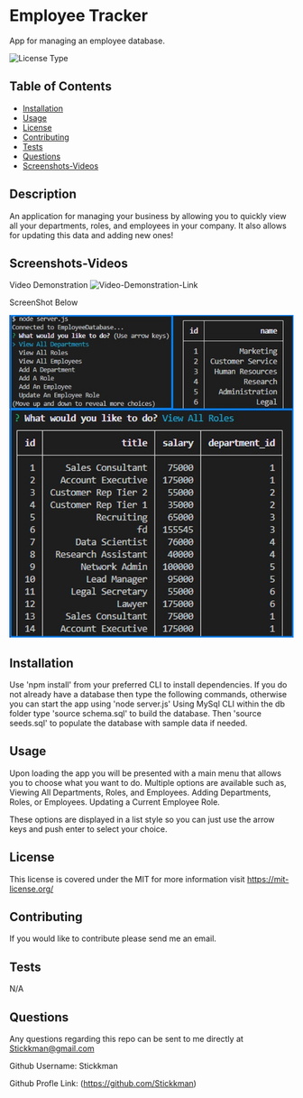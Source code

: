 # Employee Tracker

App for managing an employee database.

![License Type](https://shields.io/badge/license-MIT-blue)
## Table of Contents
* [Installation](#installation)
* [Usage](#usage)
* [License](#license)
* [Contributing](#contributing)
* [Tests](#tests)
* [Questions](#questions)
* [Screenshots-Videos](#screenshots-videos)


## Description
An application for managing your business by allowing you to quickly view all your departments, roles, and employees in your company.  It also allows for updating this data and adding new ones! 
## Screenshots-Videos
Video Demonstration
 ![*Video-Demonstration-Link*](https://drive.google.com/file/d/1VPywf1hMN48LYbs2ehysyFmQoJk2A99H/view)

ScreenShot Below

![Application Demo Screenshot1](https://github.com/Stickkman/employeeTracker12/blob/main/assets/screenshots/screenshot01.jpg?raw=true)

## Installation

Use 'npm install' from your preferred CLI to install dependencies. 
If you do not already have a database then type the following commands, 
otherwise you can start the app using 'node server.js'
    Using MySql CLI within the db folder type 'source schema.sql' to build the database.
    Then 'source seeds.sql' to populate the database with sample data if needed.

## Usage
Upon loading the app you will be presented with a main menu that allows you to choose what you want to do.
Multiple options are available such as, 
    Viewing All Departments, Roles, and Employees.
    Adding Departments, Roles, or Employees.
    Updating a Current Employee Role.

These options are displayed in a list style so you can just use the arrow keys and push enter to select your choice.

## License
This license is covered under the MIT
 for more information visit https://mit-license.org/

## Contributing
If you would like to contribute please send me an email.

## Tests
N/A

## Questions
Any questions regarding this repo can be sent to me directly at Stickkman@gmail.com

Github Username: Stickkman

Github Profle Link: (https://github.com/Stickkman)


